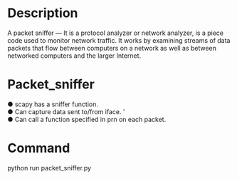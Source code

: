 
# Description
A packet sniffer — It is a protocol analyzer or network analyzer, is a piece code used to monitor network traffic. It works by examining streams of data packets that flow between computers on a network as well as between networked computers and the larger Internet.

# Packet_sniffer
● scapy has a sniffer function. <br>
● Can capture data sent to/from iface. '<br>
● Can call a function specified in prn on each packet.<br>

# Command
python run packet_sniffer.py
